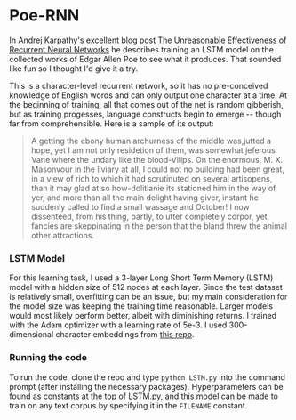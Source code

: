 # Poe-RNN

In Andrej Karpathy's excellent blog post [The Unreasonable Effectiveness of Recurrent Neural Networks](http://karpathy.github.io/2015/05/21/rnn-effectiveness/) he describes training an LSTM model on the collected works of Edgar Allen Poe to see what it produces. That sounded like fun so I thought I'd give it a try.

This is a character-level recurrent network, so it has no pre-conceived knowledge of English words and can only output one character at a time. At the beginning of training, all that comes out of the net is random gibberish, but as training progesses, language constructs begin to emerge -- though far from comprehensible. Here is a sample of its output:

> A getting the ebony human archurness of the middle was,jutted a hope, yet I am not only residetion of them, was somewhat jeferous Vane where the undary like the blood-Vilips. On the enormous, M. X. Masonvour in the liviary at all, I could not no building had been great, in a view of rich to which it had scrutinuted on several artisopens, than it may glad at so how-dolitianie its stationed him in the way of yer, and more than all the main delight having giver, instant he suddenly called to find a small wassage and October! I now dissenteed, from his thing, partly, to utter completely corpor, yet fancies are skeppinating in the person that the bland threw the animal other attractions.


### LSTM Model

For this learning task, I used a 3-layer Long Short Term Memory (LSTM) model with a hidden size of 512 nodes at each layer. Since the test dataset is relatively small, overfitting can be an issue, but my main consideration for the model size was keeping the training time reasonable. Larger models would most likely perform better, albeit with diminishing returns. I trained with the Adam optimizer with a learning rate of 5e-3. I used 300-dimensional character embeddings from [this repo](https://github.com/minimaxir/char-embeddings). 

### Running the code

To run the code, clone the repo and type `python LSTM.py` into the command prompt (after installing the necessary packages). Hyperparameters can be found as constants at the top of LSTM.py, and this model can be made to train on any text corpus by specifying it in the `FILENAME` constant. 


